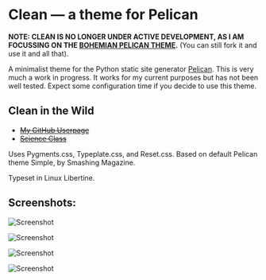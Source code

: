 Clean — a theme for Pelican
=====

**NOTE: CLEAN IS NO LONGER UNDER ACTIVE DEVELOPMENT, AS I AM FOCUSSING ON THE [BOHEMIAN PELICAN THEME](http://github.com/omphalosskeptic/bohemian).** (You can still fork it and use it and all that).

A minimalist theme for the Python static site generator [Pelican](http://getpelican.com). This is very much a work in progress. It works for my current purposes but has not been well tested. Expect some configuration time if you decide to use this theme.

## Clean in the Wild

- ~~[My GitHub Userpage](http://omphalosskeptic.github.com)~~ 
- ~~[Science Class](http://scienceclass.github.io)~~

Uses Pygments.css, Typeplate.css, and Reset.css. Based on default Pelican theme Simple, by Smashing Magazine.

Typeset in Linux Libertine.

## Screenshots:
![Screenshot](http://omphalosskeptic.github.io/images/scienceclass.png)

![Screenshot](http://omphalosskeptic.github.io/images/scienceclass2.png)

![Screenshot](http://omphalosskeptic.github.io/images/scienceclass3.png)

![Screenshot](http://omphalosskeptic.github.io/images/thissite.png)
